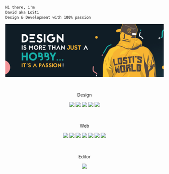     Hi there, i'm
    David aka LoSti
    Design & Development with 100% passion

![](https://github.com/LoStisWorld/LoStisWorld/blob/main/headerpic.jpg)

<br>

<p align="center">Design</p>

<div align="center">
    <img src="https://img.shields.io/badge/adobe%20illustrator-%23FF9A00.svg?style=for-the-badge&logo=adobe%20illustrator&logoColor=white">
    <img src="https://img.shields.io/badge/Adobe%20XD-470137?style=for-the-badge&logo=Adobe%20XD&logoColor=#FF61F6">
    <img src="https://img.shields.io/badge/affinityphoto-%237E4DD2.svg?style=for-the-badge&logo=affinity-photo&logoColor=white">
    <img src="https://img.shields.io/badge/affinity%20desginer-%231B72BE.svg?style=for-the-badge&logo=affinity-designer&logoColor=white">
    <img src="https://img.shields.io/badge/figma-%23F24E1E.svg?style=for-the-badge&logo=figma&logoColor=white">
</div>

<br>
<br>

<p align="center">Web</p>

<div align="center">
    <img src="https://img.shields.io/badge/html5-%23E34F26.svg?style=for-the-badge&logo=html5&logoColor=white">
    <img src="https://img.shields.io/badge/css3-%231572B6.svg?style=for-the-badge&logo=css3&logoColor=white">
    <img src="https://img.shields.io/badge/SASS-hotpink.svg?style=for-the-badge&logo=SASS&logoColor=white">
    <img src="https://img.shields.io/badge/javascript-%23323330.svg?style=for-the-badge&logo=javascript&logoColor=%23F7DF1E">
    <img src="https://img.shields.io/badge/vuejs-%2335495e.svg?style=for-the-badge&logo=vuedotjs&logoColor=%234FC08D">
    <img src="https://img.shields.io/badge/Nuxt-black?style=for-the-badge&logo=nuxt.js&logoColor=white">
    <img src="https://img.shields.io/badge/svelte-%23f1413d.svg?style=for-the-badge&logo=svelte&logoColor=white">
</div>

<br>
<br>

<p align="center">Editor</p>

<div align="center">
    <img src="https://img.shields.io/badge/Visual%20Studio%20Code-0078d7.svg?style=for-the-badge&logo=visual-studio-code&logoColor=white">
</div>
<br>
<br>

<!-- > Some logo design videos

<p align="center">
<a href="https://www.youtube.com/watch?feature=player_embedded&v=aOQrU7RTjUM
" target="_blank"><img src="https://img.youtube.com/vi/aOQrU7RTjUM/0.jpg" 
alt="Video" width="240" height="180" border="2" /></a>;&nbsp;
<a href="https://www.youtube.com/watch?feature=player_embedded&v=PZ0pbzCaQf8
" target="_blank"><img src="https://img.youtube.com/vi/PZ0pbzCaQf8/0.jpg" 
alt="Video" width="240" height="180" border="2" /></a>;&nbsp;
</p>
<p align="center">
<a href="https://www.youtube.com/watch?feature=player_embedded&v=RcWZY-t7M7k
" target="_blank"><img src="https://img.youtube.com/vi/RcWZY-t7M7k/0.jpg" 
alt="Video" width="240" height="180" border="2" /></a>;&nbsp;
<a href="https://www.youtube.com/watch?feature=player_embedded&v=Jh4EoE5GfxU
" target="_blank"><img src="https://img.youtube.com/vi/Jh4EoE5GfxU/0.jpg" 
alt="Video" width="240" height="180" border="2" /></a>;&nbsp;
</p> -->
